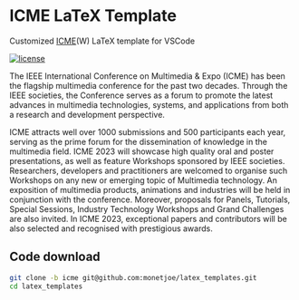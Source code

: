 # ICME LaTeX Template

Customized [ICME](https://ieeexplore.ieee.org/xpl/conhome/1000477/all-proceedings)(W) LaTeX template for VSCode

[![license](https://img.shields.io/github/license/monetjoe/latex_templates.svg)](./LICENSE)

The IEEE International Conference on Multimedia & Expo (ICME) has been the flagship multimedia conference for the past two decades. Through the IEEE societies, the Conference serves as a forum to promote the latest advances in multimedia technologies, systems, and applications from both a research and development perspective.

ICME attracts well over 1000 submissions and 500 participants each year, serving as the prime forum for the dissemination of knowledge in the multimedia field. ICME 2023 will showcase high quality oral and poster presentations, as well as feature Workshops sponsored by IEEE societies. Researchers, developers and practitioners are welcomed to organise such Workshops on any new or emerging topic of Multimedia technology. An exposition of multimedia products, animations and industries will be held in conjunction with the conference. Moreover, proposals for Panels, Tutorials, Special Sessions, Industry Technology Workshops and Grand Challenges are also invited. In ICME 2023, exceptional papers and contributors will be also selected and recognised with prestigious awards.

## Code download
```bash
git clone -b icme git@github.com:monetjoe/latex_templates.git
cd latex_templates
```